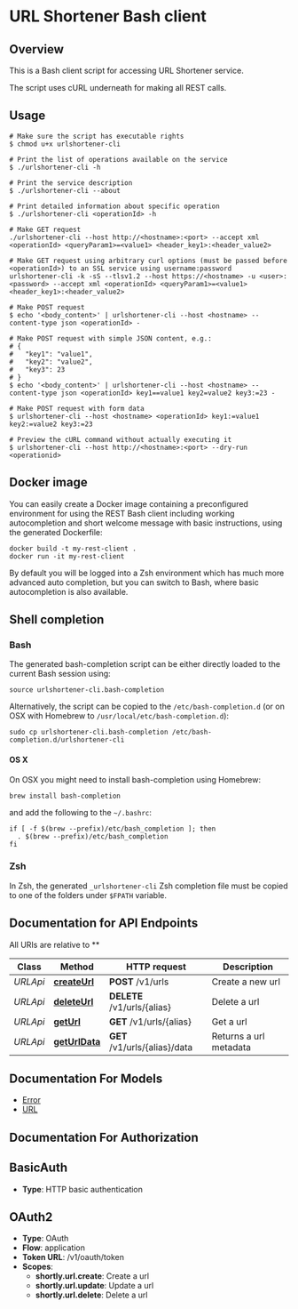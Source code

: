 # URL Shortener Bash client

## Overview

This is a Bash client script for accessing URL Shortener service.

The script uses cURL underneath for making all REST calls.

## Usage

```shell
# Make sure the script has executable rights
$ chmod u+x urlshortener-cli

# Print the list of operations available on the service
$ ./urlshortener-cli -h

# Print the service description
$ ./urlshortener-cli --about

# Print detailed information about specific operation
$ ./urlshortener-cli <operationId> -h

# Make GET request
./urlshortener-cli --host http://<hostname>:<port> --accept xml <operationId> <queryParam1>=<value1> <header_key1>:<header_value2>

# Make GET request using arbitrary curl options (must be passed before <operationId>) to an SSL service using username:password
urlshortener-cli -k -sS --tlsv1.2 --host https://<hostname> -u <user>:<password> --accept xml <operationId> <queryParam1>=<value1> <header_key1>:<header_value2>

# Make POST request
$ echo '<body_content>' | urlshortener-cli --host <hostname> --content-type json <operationId> -

# Make POST request with simple JSON content, e.g.:
# {
#   "key1": "value1",
#   "key2": "value2",
#   "key3": 23
# }
$ echo '<body_content>' | urlshortener-cli --host <hostname> --content-type json <operationId> key1==value1 key2=value2 key3:=23 -

# Make POST request with form data
$ urlshortener-cli --host <hostname> <operationId> key1:=value1 key2:=value2 key3:=23

# Preview the cURL command without actually executing it
$ urlshortener-cli --host http://<hostname>:<port> --dry-run <operationid>

```

## Docker image

You can easily create a Docker image containing a preconfigured environment
for using the REST Bash client including working autocompletion and short
welcome message with basic instructions, using the generated Dockerfile:

```shell
docker build -t my-rest-client .
docker run -it my-rest-client
```

By default you will be logged into a Zsh environment which has much more
advanced auto completion, but you can switch to Bash, where basic autocompletion
is also available.

## Shell completion

### Bash

The generated bash-completion script can be either directly loaded to the current Bash session using:

```shell
source urlshortener-cli.bash-completion
```

Alternatively, the script can be copied to the `/etc/bash-completion.d` (or on OSX with Homebrew to `/usr/local/etc/bash-completion.d`):

```shell
sudo cp urlshortener-cli.bash-completion /etc/bash-completion.d/urlshortener-cli
```

#### OS X

On OSX you might need to install bash-completion using Homebrew:

```shell
brew install bash-completion
```

and add the following to the `~/.bashrc`:

```shell
if [ -f $(brew --prefix)/etc/bash_completion ]; then
  . $(brew --prefix)/etc/bash_completion
fi
```

### Zsh

In Zsh, the generated `_urlshortener-cli` Zsh completion file must be copied to one of the folders under `$FPATH` variable.

## Documentation for API Endpoints

All URIs are relative to **

Class | Method | HTTP request | Description
------------ | ------------- | ------------- | -------------
*URLApi* | [**createUrl**](docs/URLApi.md#createurl) | **POST** /v1/urls | Create a new url
*URLApi* | [**deleteUrl**](docs/URLApi.md#deleteurl) | **DELETE** /v1/urls/{alias} | Delete a url
*URLApi* | [**getUrl**](docs/URLApi.md#geturl) | **GET** /v1/urls/{alias} | Get a url
*URLApi* | [**getUrlData**](docs/URLApi.md#geturldata) | **GET** /v1/urls/{alias}/data | Returns a url metadata


## Documentation For Models

 - [Error](docs/Error.md)
 - [URL](docs/URL.md)


## Documentation For Authorization


## BasicAuth


- **Type**: HTTP basic authentication

## OAuth2


- **Type**: OAuth
- **Flow**: application
- **Token URL**: /v1/oauth/token
- **Scopes**:
  - **shortly.url.create**: Create a url
  - **shortly.url.update**: Update a url
  - **shortly.url.delete**: Delete a url

